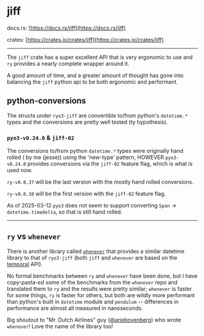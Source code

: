 # jiff

docs.rs: [https://docs.rs/jiff](https://docs.rs/jiff)

crates: [https://crates.io/crates/jiff](https://crates.io/crates/jiff)

---

The `jiff` crate has a super excellent API that is very ergonomic to use and
`ry` provides a nearly complete wrapper around it.

A good amount of time, and a greater amount of thought has gone into balancing
the `jiff` python api to be both ergonomic and performant.

## python-conversions

The structs under `ryo3-jiff` are convertible to/from python's `datetime.*`
types and the conversions are pretty well tested (ty hypothesis).

### `pyo3-v0.24.0` & `jiff-02`

The conversions to/from python `datetime.*` types were originally hand rolled (
by me (jesse)) using the 'new-type' pattern, HOWEVER `pyo3-v0.24.0` provides
conversions via the `jiff-02` feature flag, which is what is used now.

`ry-v0.0.37` will be the last version with the mostly hand rolled conversions.

`ry-v0.0.38` will be the first version with the `jiff-02` feature flag.

As of 2025-03-12 `pyo3` does not seem to support converting `Span` ->
`datetime.timedelta`, so that is still hand rolled.

---

## `ry` vs `whenever`

There is another library called
[`whenever`](https://github.com/ariebovenberg/whenever) that provides a similar
datetime library to that of `ryo3-jiff` (both `jiff` and `whenever` are based on
the [temporal](https://tc39.es/proposal-temporal/docs/) API).

No formal benchmarks between `ry` and `whenever` have been done, but I have
copy-pasta-ed some of the benchmarks from the `whenever` repo and translated
them to `ry` and the results were pretty similar; `whenever` is faster for some
things, `ry` is faster for others, but both are wildly more performant than
python's built in `datetime` module and `pendulum` -- differences in performance
are almost all measured in nanoseconds.

Big shoutout to "Mr. Dutch Airlines" guy
([@ariebovenberg](https://github.com/ariebovenberg)) who wrote `whenever`! Love
the name of the library too!
